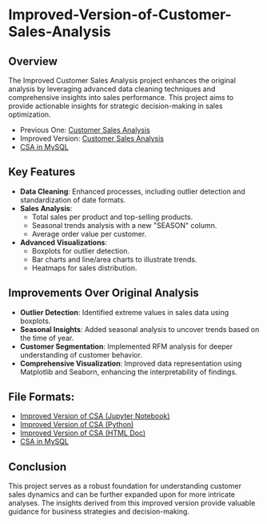 # Improved-Version-of-Customer-Sales-Analysis

## Overview
The Improved Customer Sales Analysis project enhances the original analysis by leveraging advanced data cleaning techniques and comprehensive insights into sales performance. This project aims to provide actionable insights for strategic decision-making in sales optimization.

- Previous One: [Customer Sales Analysis](https://github.com/nibeditans/Customer-Sales-Analysis)
- Improved Version: [Customer Sales Analysis](https://github.com/nibeditans/Improved-Version-of-Customer-Sales-Analysis/blob/main/Improved%20Version%20of%20CSA.ipynb)
- [CSA in MySQL](https://github.com/nibeditans/Improved-Version-of-Customer-Sales-Analysis/blob/main/CSA%20in%20MySQL.sql)

## Key Features
- **Data Cleaning**: Enhanced processes, including outlier detection and standardization of date formats.
- **Sales Analysis**:
    - Total sales per product and top-selling products.
    - Seasonal trends analysis with a new "SEASON" column.
    - Average order value per customer.
- **Advanced Visualizations**:
    - Boxplots for outlier detection.
    - Bar charts and line/area charts to illustrate trends.
    - Heatmaps for sales distribution.
 
## Improvements Over Original Analysis
- **Outlier Detection**: Identified extreme values in sales data using boxplots.
- **Seasonal Insights**: Added seasonal analysis to uncover trends based on the time of year.
- **Customer Segmentation**: Implemented RFM analysis for deeper understanding of customer behavior.
- **Comprehensive Visualization**: Improved data representation using Matplotlib and Seaborn, enhancing the interpretability of findings.

## File Formats:
- [Improved Version of CSA (Jupyter Notebook)](https://github.com/nibeditans/Improved-Version-of-Customer-Sales-Analysis/blob/main/Improved%20Version%20of%20CSA.ipynb)
- [Improved Version of CSA (Python)](https://github.com/nibeditans/Improved-Version-of-Customer-Sales-Analysis/blob/main/Improved%20Version%20of%20CSA.py)
- [Improved Version of CSA (HTML Doc)](https://github.com/nibeditans/Improved-Version-of-Customer-Sales-Analysis/blob/main/Improved%20Version%20of%20CSA.html)
- [CSA in MySQL](https://github.com/nibeditans/Improved-Version-of-Customer-Sales-Analysis/blob/main/CSA%20in%20MySQL.sql)

## Conclusion
This project serves as a robust foundation for understanding customer sales dynamics and can be further expanded upon for more intricate analyses. The insights derived from this improved version provide valuable guidance for business strategies and decision-making.
